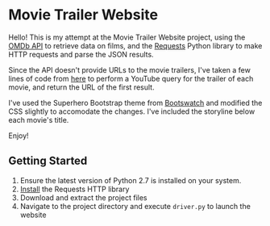 # Movie Trailer Website

Hello! This is my attempt at the Movie Trailer Website project, using the [OMDb API](https://www.omdbapi.com/) to retrieve data on films, and the [Requests](http://docs.python-requests.org/en/master/) Python library to make HTTP requests and parse the JSON results.

Since the API doesn't provide URLs to the movie trailers, I've taken a few lines of code from [here](https://www.codeproject.com/Articles/873060/Python-Search-Youtube-for-Video) to perform a YouTube query for the trailer of each movie, and return the URL of the first result.

I've used the Superhero Bootstrap theme from [Bootswatch](https://bootswatch.com/#) and modified the CSS slightly to accomodate the changes. I've included the storyline below each movie's title.

Enjoy!

## Getting Started

1. Ensure the latest version of Python 2.7 is installed on your system.
2. [Install](http://docs.python-requests.org/en/master/user/install/#install) the Requests HTTP library
3. Download and extract the project files
4. Navigate to the project directory and execute `driver.py` to launch the website